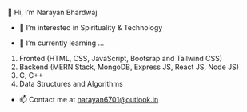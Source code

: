 👋 Hi, I’m Narayan Bhardwaj
- 👀 I’m interested in Spirituality & Technology 

- 🌱 I’m currently learning ...
1. Fronted (HTML, CSS, JavaScript, Bootsrap and Tailwind CSS)
2. Backend (MERN Stack, MongoDB,  Express JS, React JS, Node JS)
3. C, C++ 
4. Data Structures and Algorithms

- 📫 Contact me at narayan6701@outlook.in

<!---
narayan6701/narayan6701 is a ✨ special ✨ repository because its `README.md` (this file) appears on your GitHub profile.
You can click the Preview link to take a look at your changes.
--->
